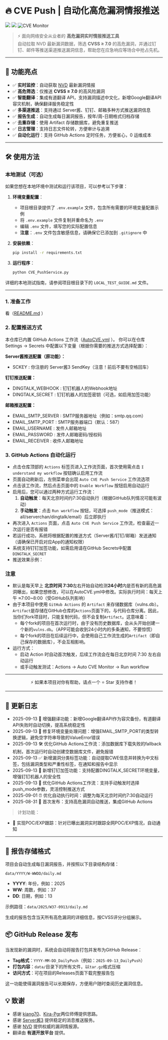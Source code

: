 # 🔥 CVE Push | 自动化高危漏洞情报推送

<p align="center">

  <img src="https://img.shields.io/github/stars/adminlove520/cvePush?color=yellow&logo=riseup&logoColor=yellow&style=flat-square"></a>
  <img src="https://img.shields.io/github/forks/adminlove520/cvePush?color=purple&style=flat-square"></a>
  <img src="https://img.shields.io/badge/cvePush-blue?logo=datadog" alt="CVE Monitor">

</p>

> ⚡ 面向网络安全从业者的 **高危漏洞实时情报推送工具**  
> 自动拉取 NVD 最新漏洞数据，筛选 **CVSS ≥ 7.0** 的高危漏洞，并通过钉钉、邮件等推送渠道推送漏洞信息，帮助您在应急响应等场合中抢占先机。  

---

## 🚀 功能亮点

- ✅ **实时监控**：自动获取 [NVD](https://nvd.nist.gov/) 最新漏洞情报  
- ✅ **高危筛选**：仅推送 **CVSS ≥ 7.0** 的高风险漏洞  
- ✅ **智能翻译**：集成有道翻译 API，支持漏洞描述中文化，新增Google翻译API容灾机制，确保翻译服务稳定性  
- ✅ **多渠道推送**：支持通过 Server酱、钉钉、邮箱多种方式推送漏洞信息  
- ✅ **报告生成**：自动生成每日漏洞报告，按年/周-日期格式归档存储  
- ✅ **去重存储**：使用 Artifact 存储数据库，避免重复推送  
- ✅ **日志管理**：支持日志文件轮转，方便审计与追溯  
- ✅ **自动化运行**：支持 GitHub Actions 定时任务，方便省心，0 运维成本

---

## 🛠️ 使用方法

### 本地测试（可选）

如果您想在本地环境中测试和运行该项目，可以参考以下步骤：

1. **环境变量配置**：
   - 项目根目录提供了 `.env.example` 文件，包含所有需要的环境变量配置示例
   - 将 `.env.example` 文件复制并重命名为 `.env`
   - 编辑 `.env` 文件，填写您的实际配置信息
   - **注意**：`.env` 文件包含敏感信息，请确保它已添加到 `.gitignore` 中

2. **安装依赖**：
   ```bash
   pip install -r requirements.txt
   ```

3. **运行程序**：
   ```bash
   python CVE_PushService.py
   ```

详细的本地测试指南，请参阅项目根目录下的 `LOCAL_TEST_GUIDE.md` 文件。

---

### 1. 准备工作
看（[README.md](./README.md) ）

### 2. 配置推送方式

本仓库已内置 GitHub Actions 工作流（[AutoCVE.yml](./workflows/AutoCVE.yml) ）。
你可以在仓库 Settings → Secrets 中配置以下变量（根据你需要的推送方式选择配置）：

**Server酱推送配置（原功能）：**
- SCKEY : 你注册的 Server酱3 SendKey（注意！前后不要有空格回车）

**钉钉推送配置：**
- DINGTALK_WEBHOOK : 钉钉机器人的Webhook地址
- DINGTALK_SECRET : 钉钉机器人的加签密钥（可选，如启用加签功能）

**邮箱推送配置：**
- EMAIL_SMTP_SERVER : SMTP服务器地址（例如：smtp.qq.com）
- EMAIL_SMTP_PORT : SMTP服务器端口（默认：587）
- EMAIL_USERNAME : 发件人邮箱地址
- EMAIL_PASSWORD : 发件人邮箱密码/授权码
- EMAIL_RECEIVER : 收件人邮箱地址


### 3. GitHub Actions 自动化运行

- 点击仓库顶部的 `Actions` 标签页进入工作流页面，首次使用需点击 `I understand my workflow` 按钮确认启用工作流
- 页面自动刷新后，左侧菜单会出现 `Auto CVE Push Service` 工作流选项
- 点击该工作流，然后点击页面中的 `Enable Workflow` 按钮启用自动运行
- 启用后，您可以通过两种方式运行工作流：
  1. **自动触发**：每天北京时间约7:30自动执行（根据GitHub队列情况可能有波动）
  2. **手动触发**：点击 `Run workflow` 按钮，可选择 `push_mode`（推送模式：all/serverchan/dingtalk/email）后立即执行
- 再次进入 `Actions` 页面，点击 `Auto CVE Push Service` 工作流，检查最近一次运行是否有报错
- 若运行成功，系统将根据配置的推送方式（Server酱/钉钉/邮箱）发送通知（请确保已开启对应App的通知权限）
- 系统支持钉钉加签功能，如需启用请在GitHub Secrets中配置`DINGTALK_SECRET`
- 推送效果示例：

### 注意

- 默认是每天早上 **北京时间 7:30**左右开始自动检测**24小时**内是否有新的高危漏洞曝出，如果您想修改，可以在AutoCVE.yml中修改。实际执行时间：每天上午 ≈7:00~8:00（受GitHub队列影响）
- 由于本项目中使用 `GitHub Actions` 的 `Artifact` 来存储数据库（vulns.db）。`Artifact`是存储在GitHub仓库的`Actions`页面下的，与代码仓库分离。因此，当你们fork项目时，只能复制代码，但不会复制`Artifact`。这意味着：
  - 每个fork的项目在首次运行时，由于没有历史数据库，会从头开始创建一个新的`vulns.db`。（APP可能会收到24小时内的多条通知，不要惊慌）
  - 每个fork的项目在后续运行中，会使用自己工作流生成的`Artifact`（即自己保存的数据库），不会互相影响。
- 运行方式：
   - 启动 Action 时自动首次触发，后续工作流会在每日北京时间 7:30 左右自动运行
   - 或手动触发测试：Actions → Auto CVE Monitor → Run workflow
---

<p align="center">⚡ 如果本项目对你有帮助，请点一个 ⭐ Star 支持作者！</p> 

---

## 📅 更新日志

- 2025-09-13 🔄 增强翻译功能：新增Google翻译API作为容灾备份，有道翻译API失败时自动切换，提高系统稳定性
- 2025-09-13 🐛 修复环境变量处理问题：增强EMAIL_SMTP_PORT的类型转换逻辑，避免空字符串导致的ValueError错误
- 2025-09-13 🛠️ 优化GitHub Actions工作流：添加数据库下载失败的fallback机制，首次运行时自动创建空数据库文件，避免报错
- 2025-09-13 ✅ 新增漏洞分类标签功能：自动提取CWE信息并转换为中文标签，包括漏洞类型和严重性标签，在通知和报告中显示
- 2025-09-13 🔐 新增钉钉加签功能：支持配置DINGTALK_SECRET环境变量，增强钉钉机器人的安全性
- 2025-09-13 🔧 优化GitHub Actions工作流：支持手动触发时选择push_mode参数，灵活控制推送方式
- 2025-09-01 ⏰ 优化自动执行时间：调整为每天北京时间约7:30自动运行
- 2025-08-31 🎉 首次发布：支持高危漏洞自动推送，集成GitHub Actions

> 计划功能：
- 🔲 实现POC/EXP跟踪：针对已曝出漏洞实时跟踪全网POC/EXP情况，自动通知

---

## 💾 报告存储格式

项目会自动生成每日漏洞报告，并按照以下目录结构存储：
```
data/YYYY/W-WWDD/daily.md
```

- **YYYY**: 年份，例如：2025
- **WW**: 周数，例如：37
- **DD**: 日期，例如：13

示例路径：`data/2025/W37-0913/daily.md`

生成的报告包含当天所有高危漏洞的详细信息，按CVSS评分分组展示。

## 📦 GitHub Release 发布

当发现新的漏洞时，系统会自动将报告打包并发布为GitHub Release：

- **Tag格式**：`YYYY-MM-DD_DailyPush`（例如：`2025-09-13_DailyPush`）
- **打包内容**：`data/`目录下的所有文件，以`tar.gz`格式压缩
- **访问方式**：可在项目的Releases页面下载完整报告包

这一功能使得漏洞报告可以长期保存，方便用户随时查阅历史漏洞信息。

## 💡 致谢

- 感谢 [kiang70](https://github.com/kiang70/Github-Monitor/)、[Kira-Pgr](https://github.com/Kira-Pgr/Github-CVE-Listener)两位师傅提供思路。
- 感谢 [Server酱3](https://sc3.ft07.com/) 提供稳定的消息推送服务。
- 感谢 [NVD](https://nvd.nist.gov/) 提供权威的漏洞情报源。
- 翻译由 **有道开放平台** 提供。




